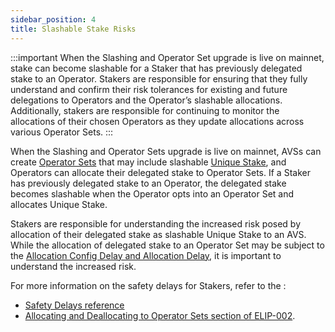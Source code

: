 ```yaml
---
sidebar_position: 4
title: Slashable Stake Risks
---
```


:::important
When the Slashing and Operator Set upgrade is live on mainnet, stake can become slashable for a Staker that has previously 
delegated stake to an Operator. Stakers are responsible for ensuring that they fully understand and confirm their risk tolerances 
for existing and future delegations to Operators and the Operator’s slashable allocations. Additionally, stakers are responsible 
for continuing to monitor the allocations of their chosen Operators as they update allocations across various Operator Sets.
:::

When the Slashing and Operator Sets upgrade is live on mainnet, AVSs can create [Operator Sets](../operator-sets/operator-sets.md) that may include slashable 
[Unique Stake](unique-stake.md), and Operators can allocate their delegated stake to Operator Sets. If a Staker has previously delegated stake 
to an Operator, the delegated stake becomes slashable when the Operator opts into an Operator Set and allocates Unique Stake.

Stakers are responsible for understanding the increased risk posed by allocation of their delegated stake as slashable 
Unique Stake to an AVS. While the allocation of delegated stake to an Operator Set may be subject to the [Allocation Config 
Delay and Allocation Delay](../../reference/safety-delays-reference.md), it is important to understand the increased risk.

For more information on the safety delays for Stakers, refer to the :
* [Safety Delays reference](../../reference/safety-delays-reference.md)
* [Allocating and Deallocating to Operator Sets section of ELIP-002](https://github.com/eigenfoundation/ELIPs/blob/main/ELIPs/ELIP-002.md#unique-stake-allocation--deallocation).
